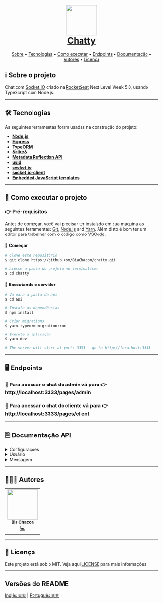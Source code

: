 <h1 align="center" style="color:#0091EA; font-weight:bold;">
     <img 
    src="https://user-images.githubusercontent.com/42190754/115914607-8cb1df80-a448-11eb-9ac2-75118d5ce63a.png"
    float="center"
    width="100" height="100"
    />
    <br/>
  <a href="#"> Chatty </a>
</h1>

<p align="center">
 <a href="#ℹ%EF%B8%8F-sobre-o-projeto">Sobre</a> •
 <a href="#-tecnologias">Tecnologias</a> •
 <a href="#-como-executar-o-projeto">Como executar</a> •
 <a href="#-Endpoints">Endpoints</a> •
 <a href="#-documentação-API">Documentação</a> •
 <a href="#-autores">Autores</a> •
 <a href="#-licença">Licença</a>
</p>

## ℹ️ Sobre o projeto

Chat com [Socket.IO](https://socket.io/) criado na [RocketSeat](https://rocketseat.com.br/) Next Level Week 5.0, usando TypeScript com Node.js.

---

## 🛠 Tecnologias

As seguintes ferramentas foram usadas na construção do projeto:

- **[Node.js](https://nodejs.org/en/)**
- **[Express](https://expressjs.com/)**
- **[TypeORM](https://www.npmjs.com/package/typeorm)**
- **[Sqlite3](https://www.npmjs.com/package/sqlite3)**
- **[Metadata Reflection API](https://www.npmjs.com/package/reflect-metadata)**
- **[uuid](https://www.npmjs.com/package/uuid)**
- **[socket.io](https://www.npmjs.com/package/socket.io)**
- **[socket.io-client](https://www.npmjs.com/package/socket.io-client)**
- **[Embedded JavaScript templates](https://www.npmjs.com/package/ejs)**

---

## 🚀 Como executar o projeto

### 👉 Pré-requisitos

Antes de começar, você vai precisar ter instalado em sua máquina as seguintes ferramentas: [Git](https://git-scm.com), [Node.js](https://nodejs.org/en/) and [Yarn](https://yarnpkg.com/). Além disto é bom ter um editor para trabalhar com o código como [VSCode](https://code.visualstudio.com/).

#### 🏁 Começar

```bash
# Clone este repositório
$ git clone https://github.com/BiaChacon/chatty.git

# Acesse a pasta do projeto no terminal/cmd
$ cd chatty
```

#### 🎲 Executando o servidor

```bash
# Vá para a pasta da api
$ cd api

# Instale as dependências
$ npm install

# Criar migrations
$ yarn typeorm migration:run

# Execute a aplicação
$ yarn dev

# The server will start at port: 3333 - go to http://localhost:3333

```

---

## 🖥️ Endpoints

### 💠 Para acessar o chat do admin vá para 👉 http://localhost:3333/pages/admin

### 💠 Para acessar o chat do cliente vá para 👉 http://localhost:3333/pages/client

---

## 🗎 Documentação API

<details>
  <summary>Configurações</summary>

### 📍 Criar Configuração [/settings] [POST]

#### **Request**

- Body

```bash
{
    "chat": "true",
    "username": "admin"
}
```

#### **Response 201 (application/json)**

```bash
[
  {
    "id": "admin_id",
    "username": "admin",
    "chat": "true",
    "updated_at": "2021-04-22T19:22:37.000Z",
    "created_at": "2021-04-22T19:22:37.000Z"
}
]
```

### 📍 Atualizar Configuração [/settings/admin] [PUT]

#### **Request**

- Body

```bash
{
    "chat": "false"
}
```

#### **Response 201**

 </details>

<details>
  <summary>Usuário</summary>

### 📍Criar Usuário [/users] [POST]

#### **Request**

- Body

```bash
{
    "email": "example@email.com"
}
```

#### **Response 201 (application/json)**

```bash
[
 {
    "id": "user_id",
    "email": "example@email.com",
    "created_at": "2021-04-22T19:37:24.000Z"
}
]
```

 </details>

<details>
  <summary>Mensagem</summary>

### 📍Enviar Mensagem [/messages] [POST]

#### **Request**

- Body

```bash
{
    "user_id": "user_id",
    "text": "message"
}
```

#### **Response 201 (application/json)**

```bash
[
  {
    "id": "message_id",
    "text": "message",
    "user_id": "user_id",
    "created_at": "2021-04-23T19:40:02.000Z"
  }
]
```

### 📍Listar mensagens de um usuário [/messages/:user_id] [GET]

#### **Response 201 (application/json)**

```bash
[
  {
    "id": "message_id",
    "admin_id": "admin_id",
    "text": "message",
    "user_id": "user_id",
    "created_at": "2021-04-22T19:40:02.000Z",
    "user": {
      "id": "user_id",
      "email": "example@email.com",
      "created_at": "2021-04-22T19:37:24.000Z"
    }
  }
]
```

</details>

---

## 👩🏽‍💻 Autores

<table>
  <tr>
    <td align="center"><a href="https://github.com/biachacon"><img src="https://avatars1.githubusercontent.com/u/42190754?s=460&u=a5cbe42a4868b2bac9615226044b9cec15cee418&v=4" width="100px;" alt=""/><br /><sub><b>Bia Chacon</b></sub></a><br /><a href="https://github.com/BiaChacon/chatty" title="Code">💻</a></td>
  <tr>
</table>

---

## 📝 Licença

Este projeto está sob o MIT. Veja aqui [LICENSE](https://github.com/BiaChacon/chatty/blob/main/LICENSE) para mais informações.

---

## Versões do README

[Inglês 🇺🇸](./README.md) | [Português 🇧🇷](./README.pt-br.md)
